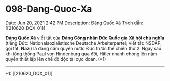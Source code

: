 # 098-Dang-Quoc-Xa

Date: Jun 20, 2021 2:42 PM
Description: Đảng Quốc Xã
Trích dẫn: [[210620_DQX_01]]

**Đảng Quốc Xã** viết tắt của **Đảng Công nhân Đức Quốc gia Xã hội chủ nghĩa** (tiếng Đức: Nationalsozialistische Deutsche Arbeiterpartei; viết tắt: NSDAP; gọi tắt: **Nazi**) là đảng cầm quyền nước Đức trước thế chiến thứ 2. Ngay sau khi tổng thống Paul von Hindenburg qua đời, Hitler nhanh chóng lên nắm quyền thiết lập lên chế độ độc tài cực đoan. (*1)

---

*1: [[210620_DQX_01]]
